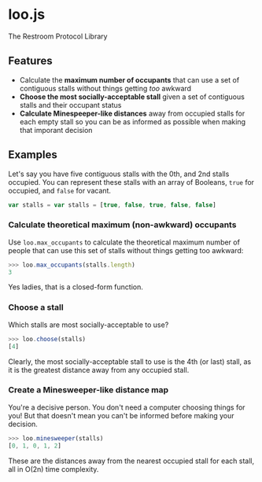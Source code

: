 loo.js
======
The Restroom Protocol Library

Features
--------

- Calculate the **maximum number of occupants** that can use a
  set of contiguous stalls without things getting *too* awkward
- **Choose the most socially-acceptable stall** given a set of 
  contiguous stalls and their occupant status
- **Calculate Minespeeper-like distances** away from occupied
  stalls for each empty stall so you can be as informed as 
  possible when making that imporant decision
      
Examples
--------

Let's say you have five contiguous stalls with the 0th, and 2nd
stalls occupied. You can represent these stalls with an array of
Booleans, `true` for occupied, and `false` for vacant.

```JavaScript
var stalls = var stalls = [true, false, true, false, false]
```

### Calculate theoretical maximum (non-awkward) occupants

Use `loo.max_occupants` to calculate the theoretical maximum
number of people that can use this set of stalls without things
getting too awkward:

```JavaScript
>>> loo.max_occupants(stalls.length)
3
```

Yes ladies, that is a closed-form function.

### Choose a stall

Which stalls are most socially-acceptable to use? 

```JavaScript
>>> loo.choose(stalls)
[4]
```

Clearly, the most socially-acceptable stall to use is the 4th
(or last) stall, as it is the greatest distance away from any
occupied stall.

### Create a Minesweeper-like distance map

You're a decisive person. You don't need a computer choosing
things for you! But that doesn't mean you can't be informed
before making your decision.

```JavaScript
>>> loo.minesweeper(stalls)
[0, 1, 0, 1, 2]
```

These are the distances away from the nearest occupied stall
for each stall, all in O(2n) time complexity.